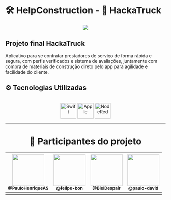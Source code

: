 # 🛠️ HelpConstruction - 🚚 HackaTruck
 
<p align="center">
<img src="https://img.shields.io/badge/STATUS-FINALIZADO-red"/>
</p>


## Projeto final HackaTruck 
Aplicativo para se contratar prestadores de serviço de forma rápida e segura, com perfis verificados e sistema de avaliações, juntamente com compra de materiais de construção direto pelo app para agilidade e facilidade do cliente.

## ⚙️ Tecnologias Utilizadas

<div align="center">
    <div style="display:"><br>
        <img align="center" alt="Swift" height="50" width="50" src="https://cdn.jsdelivr.net/gh/devicons/devicon/icons/swift/swift-original.svg">
        <img align="center" alt="Apple" height="50" width="50"  src="https://cdn.jsdelivr.net/gh/devicons/devicon/icons/apple/apple-original.svg">
        <img align="center" alt="NodeRed" height="50" width="50" src="https://nodered.org/about/resources/media/node-red-icon.png">
    </div>
</div>
<hr>

<div align="center">
    <h1> 🚀 Participantes do projeto </h1>

| [<img src="https://avatars.githubusercontent.com/u/65378419?v=4" width="100"><br><sub>@PauloHenriqueAS</sub>](https://github.com/PauloHenriqueAS)  |  [<img src="https://avatars.githubusercontent.com/u/62816242?v=4" width="100"><br><sub>@felipe-bon</sub>](hhttps://github.com/felipe-bon) | [<img src="https://avatars.githubusercontent.com/u/105954239?v=4" width="100"><br><sub>@BielDespair</sub>](https://github.com/BielDespair)  | [<img src="https://avatars.githubusercontent.com/u/45608284?v=4" width="100"><br><sub>@paulo-david</sub>](https://github.com/paulo-david)  |
| ------------ | ------------ | ------------ | ------------ |
|   |  |  
</div>
